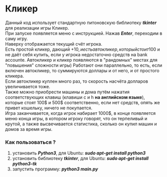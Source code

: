 # Кликер
Данный код использует стандартную питоновскую библиотеку ***tkinter*** для реализации игры Кликер.  
При запуске появляется меню с инструкцией. Нажав ***Enter***, переходим в саму игру.  
Наверху отображается текущий счёт игрока.  
Есть простой кликер, дающий +10$, и есть автокликер, который стоит 100$ и не даёт себя купить, если у игрока недостаточно средств на bank accountе.   Автокликер и кликер появляются в "рандомных" местах для "повышения" сложности игры) Работают они параллельно, то есть, если включен автокликер, то суммируются доллары и от него, и от простого кликера.  
Если автокликер куплен много раз, то скорость насчёта долларов увеличивается тоже.  
Также можно приобрести машины и дома путём нажатия соответствующих клавиш (клавиши c и h **на английском языке**), которые стоят 100$ и 500$ соответственно, если нет средств, опять же привет кошельку, ничего не покупается.   
Игра заканчивается, когда игрок набирает 1000$, в конце появляется меню конца игры, в котором игроку говорят, что он терпеливый и крутой, а также высвечивается статистика, сколько он купил машин и домов за время игры.  


### Как пользоваться ? ### 
1) установить ***Python3***, для Ubuntu: ***sudo apt-get install python3***
2) установить библиотеку ***tkinter***, для Ubuntu: ***sudo apt-get install python3-tk***
3) запустить программу: ***python3 main.py***
